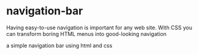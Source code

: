 # navigation-bar

Having easy-to-use navigation is important for any web site. With CSS you can transform boring HTML menus into good-looking navigation

a simple navigation bar using html and css
